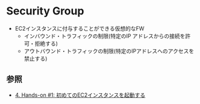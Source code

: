 # Security Group
- EC2インスタンスに付与することができる仮想的なFW
  - インバウンド・トラフィックの制限(特定のIP アドレスからの接続を許可・拒絶する)
  - アウトバウンド・トラフィックの制限(特定のIPアドレスへのアクセスを禁止する)

## 参照
- [4. Hands-on #1: 初めてのEC2インスタンスを起動する](https://tomomano.github.io/learn-aws-by-coding/#sec_first_ec2)

